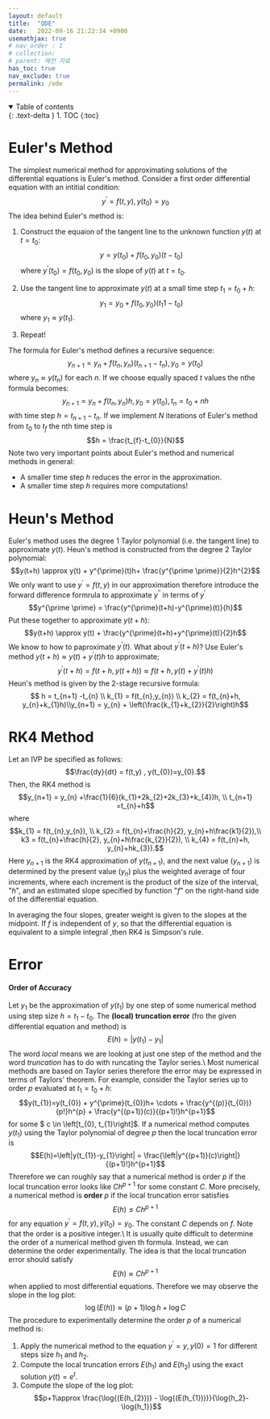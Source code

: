 ```yaml
---
layout: default
title:  "ODE"
date:   2022-09-16 21:22:34 +0900
usemathjax: true
# nav_order : 1
# collection: 
# parent: 예전 자료
has_toc: true
nav_exclude: true
permalink: /ode
---
```

<details open markdown="block">
  <summary>
    Table of contents
  </summary>
  {: .text-delta }
1. TOC
{:toc}
</details>


# Euler's Method
The simplest numerical method for approximating solutions of the differential equations is Euler's method. Consider a first order differential equation with an intitial condition:
$$y^{\prime} = f(t,y), y(t_{0}) =y_{0} $$
The idea behind Euler's method is:
1. Construct the equaion of the tangent line to the unknown function $y(t)$ at $t=t_{0}$: $$y = y(t_{0}) + f(t_{0},y_{0})(t-t_{0})$$ where $y^{\prime}(t_{0})=f(t_{0},y_{0})$ is the slope of $y(t)$ at $t=t_{0}$.

2. Use the tangent line to approximate $y(t)$ at a small time step $t_{1}=t_{0}+h$: $$y_{1} =y_{0} + f(t_{0},y_{0})(t_1{1}-t_{0})$$ where $y_{1} \approx y(t_{1})$.

3. Repeat!

The formula for Euler's method defines a recursive sequence: $$y_{n+1}=y_{n}+f(t_{n},y_{n})(t_{n+1}-t_{n}), y_{0} = y(t_{0})$$
where $y_{n} \approx y(t_{n})$ for each $n$. If we choose equally spaced $t$ values the nthe formula becomes:
$$y_{n+1} = y_{n} + f(t_{n},y_{n})h, y_{0} =y(t_{0}), t_{n} =t_{0}+nh$$
with time step $h=t_{n+1}-t_{n}$. If we implement $N$ iterations of Euler's method from $t_{0}$ to $t_{f}$ the nth time step is $$h = \frac{t_{f}-t_{0}}{N}$$
Note two very important points about Euler's method and numerical methods in general:
* A smaller time step $h$ reduces the error in the approximation.
* A smaller time step $h$ requires more computations!

# Heun's Method
Euler's method uses the degree 1 Taylor polynomial (i.e. the tangent line) to approximate $y(t)$. Heun's method is constructed from the degree 2 Taylor polynomial:
$$y(t+h) \approx y(t) + y^{\prime}(t)h+ \frac{y^{\prime \prime}}{2}h^{2}$$
We only want to use $y^{\prime}=f(t,y)$ in our approximation therefore introduce the forward difference formrula to approximate $y^{\prime \prime}$ in terms of $y^{\prime}$
$$y^{\prime \prime} = \frac{y^{\prime}(t+h)-y^{\prime}(t)}{h}$$
Put these together to approximate $y(t+h)$: 
$$y(t+h) \approx y(t) + \frac{y^{\prime}(t+h)+y^{\prime}(t)}{2}h$$
We know to how to paproximate $y^{\prime}(t)$. What about $y^{\prime}(t+h)$?
Use Euler's method $y(t+h)\approx y(t) +y^{\prime}(t)h$ to approximate;
$$y^{\prime} (t+h) = f(t+h, y(t+h)) \approx f(t+h, y(t)+y^{\prime}(t)h)$$
Heun's method is given by the 2-stage recursive formula:
$$ h = t_{n+1} -t_{n} \\ k_{1} = f(t_{n},y_{n}) \\ k_{2} = f(t_{n}+h, y_{n}+k_{1}h)\\y_{n+1} = y_{n} + \left(\frac{k_{1}+k_{2}}{2}\right)h$$

# RK4 Method
Let an IVP be specified as follows:
$$\frac{dy}{dt} = f(t,y) , y(t_{0})=y_{0}.$$
Then, the RK4 method is $$y_{n+1} = y_{n} +\frac{1}{6}(k_{1}+2k_{2}+2k_{3}+k_{4})h, \\ t_{n+1} =t_{n}+h$$
where $$k_{1} = f(t_{n},y_{n}), \\ k_{2} = f(t_{n}+\frac{h}{2}, y_{n}+h\frac{k1}{2}),\\
k3 = f(t_{n}+\frac{h}{2}, y_{n}+h\frac{k_{2}}{2}), \\ k_{4} = f(t_{n}+h, y_{n}+hk_{3}).$$
Here $y_{n+1}$ is the RK4 approximation of $y(t_{n+1})$, and the next value $(y_{n+1})$ is determined by the present value $(y_{n})$ plus the weighted average of four increments, where each increment is the product of the size of the interval, "$h$", and an estimated slope specified by function "$f$" on the right-hand side of the differential equation.

In averaging the four slopes, greater weight is given to the slopes at the midpoint. If $f$ is independent of $y$, so that the differential equation is equivalent to a simple integral ,then RK4 is Simpson's rule.

# Error
#### Order of Accuracy
Let $y_{1}$ be the approximation of $y(t_{1})$ by one step of some numerical method using step size $h=t_{1}-t_{0}$. The **(local) truncation error** (fro the given differential equation and method) is $$E(h)=\left| y(t_{1})-y_{1}\right|$$
The word *local* means we are looking at just one step of the method and the word *truncation* has to do with runcating the Taylor series.\\
Most numerical methods are based on Taylor series therefore the error may be expressed in terms of Taylors' theorem. For example, consider the Taylor series up to order $p$ evaluated at $t_{1} = t_{0}+h$:
$$y(t_{1})=y(t_{0}) + y^{\prime}(t_{0})h+ \cdots + \frac{y^{(p)}(t_{0})}{p!}h^{p} + \frac{y^{(p+1)}(c)}{(p+1)!}h^{p+1}$$
for some $ c \in \left[t_{0}, t_{1}\right]$. If a numerical method computes $y(t_{1})$ using the Taylor polynomial of degree $p$ then the local truncation error is
$$E(h)=\left|y(t_{1})-y_{1}\right| = \frac{\left|y^{(p+1)}(c)\right|}{(p+1)!}h^{p+1}$$
Threrefore we can roughly say that a numerical method is order $p$ if the local truncation error looks like $Ch^{p+1}$ for some constant $C$.
More precisely, a numerical method is **order** $p$ if the local truncation error satisfies 
$$E(h)\leq Ch^{p+1}$$
for any equation $y^{\prime}=f(t,y), y(t_{0}) = y_{0}$. The constant $C$ depends on $f$. Note that the order is a positive integer.\\
It is usually quite difficult to determine the order of a numerical method given th formula. Instead, we can determine the order experimentally. The idea is that the local truncation error should satisfy $$E(h) \approx Ch^{p+1}$$
when applied to most differential equations. Therefore we may observe the slope in the log plot:
$$\log{(E(h))} \approx (p+1)\log{h}+\log{C}$$
The procedure to experimentally determine the order $p$ of a numerical method is:
1. Apply the numerical method to the equation $y^{\prime}=y, y(0)=1$ for different steps size $h_{1}$ and $h_{2}$.
1. Compute the local truncation errors $E(h_{1})$ and $E(h_{2})$ using the exact solution $y(t)=e^{t}$.
1. Compute the slope of the log plot: $$p+1\approx \frac{\log{(E(h_{2}))} - \log{(E(h_{1}))}}{\log{h_2}-\log{h_1}}$$